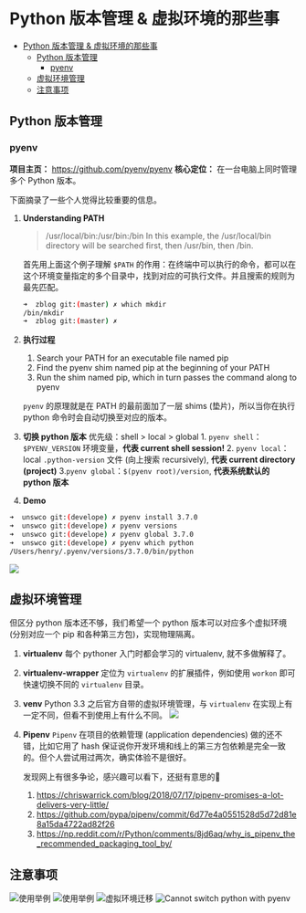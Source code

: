 <!--
 * @Description: 
 * @Author: alphapenng
 * @Github: 
 * @Date: 2021-11-16 18:58:09
 * @LastEditors: alphapenng
 * @LastEditTime: 2023-01-15 21:48:21
 * @FilePath: /balabala/content/private/Python 版本管理 & 虚拟环境的那些事.md
-->

# Python 版本管理 & 虚拟环境的那些事

- [Python 版本管理 \& 虚拟环境的那些事](#python-版本管理--虚拟环境的那些事)
  - [Python 版本管理](#python-版本管理)
    - [pyenv](#pyenv)
  - [虚拟环境管理](#虚拟环境管理)
  - [注意事项](#注意事项)

## Python 版本管理

### pyenv

**项目主页：** <https://github.com/pyenv/pyenv>
**核心定位：** 在一台电脑上同时管理多个 Python 版本。

下面摘录了一些个人觉得比较重要的信息。

1. **Understanding PATH**

    > /usr/local/bin:/usr/bin:/bin
    > In this example, the /usr/local/bin directory will be searched first, then /usr/bin, then /bin.

    首先用上面这个例子理解 `$PATH` 的作用：在终端中可以执行的命令，都可以在这个环境变量指定的多个目录中，找到对应的可执行文件。并且搜索的规则为最先匹配。

    ```bash
    ➜  zblog git:(master) ✗ which mkdir
    /bin/mkdir
    ➜  zblog git:(master) ✗
    ```

2. **执行过程**
    1. Search your PATH for an executable file named pip
    2. Find the pyenv shim named pip at the beginning of your PATH
    3. Run the shim named pip, which in turn passes the command along to pyenv

    `pyenv` 的原理就是在 PATH 的最前面加了一层 shims (垫片)，所以当你在执行 python 命令时会自动切换至对应的版本。

3. **切换 python 版本**
   优先级：shell > local > global 1. `pyenv shell`：`$PYENV_VERSION` 环境变量，**代表 current shell session!** 2. `pyenv local`： local `.python-version` 文件 (向上搜索 recursively), **代表 current directory (project)** 3.`pyenv global`：`$(pyenv root)/version`, **代表系统默认的 python 版本**

4. **Demo**

```bash
➜  unswco git:(develope) ✗ pyenv install 3.7.0
➜  unswco git:(develope) ✗ pyenv versions
➜  unswco git:(develope) ✗ pyenv global 3.7.0
➜  unswco git:(develope) ✗ pyenv which python
/Users/henry/.pyenv/versions/3.7.0/bin/python
```

![](https://alphapenng-1305651397.cos.ap-shanghai.myqcloud.com/uPic/2021_11_16_FmrbBX.jpg)

## 虚拟环境管理

但区分 python 版本还不够，我们希望一个 python 版本可以对应多个虚拟环境 (分别对应一个 pip 和各种第三方包)，实现物理隔离。

1. **virtualenv**
    每个 pythoner 入门时都会学习的 virtualenv, 就不多做解释了。

2. **virtualenv-wrapper**
    定位为 `virtualenv` 的扩展插件，例如使用 `workon` 即可快速切换不同的 `virtualenv` 目录。

3. **venv**
    Python 3.3 之后官方自带的虚拟环境管理，与 `virtualenv` 在实现上有一定不同，但看不到使用上有什么不同。
    ![](https://alphapenng-1305651397.cos.ap-shanghai.myqcloud.com/uPic/2021_11_16_0mlNQX.jpg)

4. **Pipenv**
    `Pipenv` 在项目的依赖管理 (application dependencies) 做的还不错，比如它用了 hash 保证说你开发环境和线上的第三方包依赖是完全一致的。但个人尝试用过两次，确实体验不是很好。

    发现网上有很多争论，感兴趣可以看下，还挺有意思的🍉

    1. <https://chriswarrick.com/blog/2018/07/17/pipenv-promises-a-lot-delivers-very-little/>
    2. <https://github.com/pypa/pipenv/commit/6d77e4a0551528d5d72d81e8a15da4722ad82f26>
    3. <https://np.reddit.com/r/Python/comments/8jd6aq/why_is_pipenv_the_recommended_packaging_tool_by/>

## 注意事项

![使用举例](https://alphapenng-1305651397.cos.ap-shanghai.myqcloud.com/uPic/2021_11_16_%E6%9C%AA%E5%91%BD%E5%90%8D.png)
![使用举例](https://alphapenng-1305651397.cos.ap-shanghai.myqcloud.com/uPic/2021_11_16_An%20Effective%20Python%20Environment%20Making%20Yourself%20at%20Home.png)
![虚拟环境迁移](https://alphapenng-1305651397.cos.ap-shanghai.myqcloud.com/uPic/2021_11_16_Linux%20%E4%B8%8A%20python%E8%99%9A%E6%8B%9F%E7%8E%AF%E5%A2%83%E8%BF%81%E7%A7%BB%E6%96%B9%E6%B3%95.png)
![Cannot switch python with pyenv](https://alphapenng-1305651397.cos.ap-shanghai.myqcloud.com/uPic/2021_11_16_Clipboard%20-%202021-11-09%2022.45.29.png)
